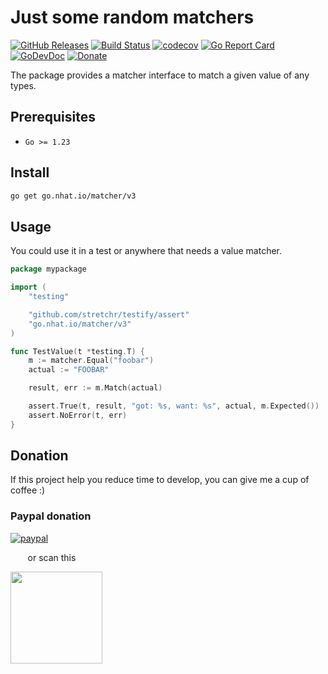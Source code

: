 # Just some random matchers 

[![GitHub Releases](https://img.shields.io/github/v/release/nhatthm/go-matcher)](https://github.com/nhatthm/go-matcher/releases/latest)
[![Build Status](https://github.com/nhatthm/go-matcher/actions/workflows/test.yaml/badge.svg)](https://github.com/nhatthm/go-matcher/actions/workflows/test.yaml)
[![codecov](https://codecov.io/gh/nhatthm/go-matcher/branch/master/graph/badge.svg?token=eTdAgDE2vR)](https://codecov.io/gh/nhatthm/go-matcher)
[![Go Report Card](https://goreportcard.com/badge/go.nhat.io/matcher/v3)](https://goreportcard.com/report/go.nhat.io/matcher/v3)
[![GoDevDoc](https://img.shields.io/badge/dev-doc-00ADD8?logo=go)](https://pkg.go.dev/go.nhat.io/matcher/v3)
[![Donate](https://img.shields.io/badge/Donate-PayPal-green.svg)](https://www.paypal.com/donate/?hosted_button_id=PJZSGJN57TDJY)

The package provides a matcher interface to match a given value of any types. 

## Prerequisites

- `Go >= 1.23`

## Install

```bash
go get go.nhat.io/matcher/v3
```

## Usage

You could use it in a test or anywhere that needs a value matcher.

```go
package mypackage

import (
	"testing"

	"github.com/stretchr/testify/assert"
	"go.nhat.io/matcher/v3"
)

func TestValue(t *testing.T) {
	m := matcher.Equal("foobar")
	actual := "FOOBAR"

	result, err := m.Match(actual)

	assert.True(t, result, "got: %s, want: %s", actual, m.Expected())
	assert.NoError(t, err)
}

```

## Donation

If this project help you reduce time to develop, you can give me a cup of coffee :)

### Paypal donation

[![paypal](https://www.paypalobjects.com/en_US/i/btn/btn_donateCC_LG.gif)](https://www.paypal.com/donate/?hosted_button_id=PJZSGJN57TDJY)

&nbsp;&nbsp;&nbsp;&nbsp;&nbsp;&nbsp;&nbsp;or scan this

<img src="https://user-images.githubusercontent.com/1154587/113494222-ad8cb200-94e6-11eb-9ef3-eb883ada222a.png" width="147px" />
